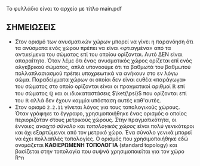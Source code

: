 Το φυλλάδιο είναι το αρχείο με τίτλο main.pdf

## ΣΗΜΕΙΩΣΕΙΣ
* Στον ορισμό των ανυσματικών χώρων μπορεί να γίνει η παρανόηση ότι τα ανύσματα ενός χώρου πρέπει να είναι «φτιαγμένα» από τα αντικείμενα του σώματος επί του οποίου ορίζονται. Αυτό ΔΕΝ είναι απαραίτητο. Όταν λέμε ότι ένας ανυσματικός χώρος ορίζεται επί ενός αλγεβρικού σώματος, απλά υπονοούμε ότι τα βαθμωτά του βαθμωτού πολλαπλασιασμού πρέπει υποχρεωτικά να ανήκουν στο εν λόγω σώμα. Παραδείγματα χώρων οι οποίοι δεν είναι ευθέα «παράγωγα» του σώματος στο οποίο ορίζονται είναι οι πραγματικοί αριθμοί $\mathbb{R}$ επί του σώματος $\mathbb{Q}$ και οι ιδιοκαταστάσεις $\ket{\psi}$ που ορίζονται επί του $\mathbb{R}$ αλλά δεν έχουν καμμία υπόσταση αυτές καθ'αυτές.
* Στον ορισμό `2.2.11` γίνεται λόγος για τους τοπολογικούς χώρους. Όταν γράφηκε το έγγραφο, χρησιμοποιήθηκε ένας ορισμός ο οποίος περιοριζόταν στους μετρικούς χώρους. Στην πραγματικότητα, οι έννοιες *ανοιχτό σύνολο* και *τοπολογικός χώρος* είναι πολύ γενικότεροι και όχι εξαρτώμενοι από τον μετρικό χώρο. Ένα σύνολο γενικά μπορεί να έχει πολλαπλές τοπολογίες. Ο ορισμός που χρησιμοποιήθηκε εδώ ονομάζεται **ΚΑΘΙΕΡΩΜΕΝΗ ΤΟΠΟΛΟΓΊΑ** (standard topology) και βασίζεται στην τοπολογία που συψνά χρησιμοποιείται για τον χώρο R^n
